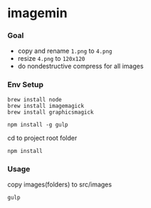 # imagemin

### Goal
  
-  copy and rename `1.png` to `4.png`
-  resize `4.png` to `120x120`
-  do nondestructive compress for all images

### Env Setup
~~~~shell
brew install node
brew install imagemagick
brew install graphicsmagick

npm install -g gulp
~~~~

cd to project root folder  

~~~~shell
npm install
~~~~

### Usage
copy images(folders) to src/images 

~~~~shell
gulp
~~~~


